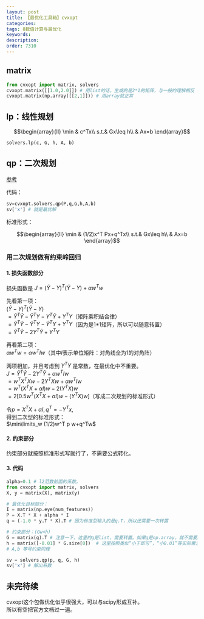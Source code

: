 ```yaml
---
layout: post
title: 【最优化工具箱】cvxopt
categories:
tags: 8数值计算与最优化
keywords:
description:
order: 7310
---
```


## matrix
```py
from cvxopt import matrix, solvers
cvxopt.matrix([[1.0,2.0]]) # 用list的话，生成的是2*1的矩阵，与一般的理解相反
cvxopt.matrix(np.array([[2,1]])) # 用array就正常
```

## lp：线性规划

$$\begin{array}{ll}
\min & c^Tx\\
s.t.& Gx\leq h\\
& Ax=b
\end{array}$$

```py
solvers.lp(c, G, h, A, b)
```




## qp：二次规划
[参考](https://blog.csdn.net/QW_sunny/article/details/79793889)  


代码：
```py
sv=cvxopt.solvers.qp(P,q,G,h,A,b)
sv['x'] # 就是最优解
```

标准形式：

$$\begin{array}{ll}
\min & (1/2)x^T Px+q^Tx\\
s.t.& Gx\leq h\\
& Ax=b
\end{array}$$


### 用二次规划做有约束岭回归

#### 1. 损失函数部分
损失函数是 $J=(\hat Y-Y)^T(\hat Y-Y)+\alpha w^Tw$  

先看第一项：  
$(\hat Y-Y)^T(\hat Y-Y)$  
$=\hat Y^T \hat Y-\hat Y^TY-Y^T\hat Y+Y^TY$（矩阵乘积结合律）  
$=\hat Y^T \hat Y-\hat Y^TY-\hat Y^T Y+Y^TY$（因为是1*1矩阵，所以可以随意转置）  
$=\hat Y^T \hat Y-2 Y^T \hat Y+Y^TY$

再看第二项：  
$\alpha w^Tw=\alpha w^T I w$（其中$I$表示单位矩阵：对角线全为1的对角阵）  

两项相加，并且考虑到 $Y^TY$ 是常数，在最优化中不重要。  
$J=\hat Y^T \hat Y-2 Y^T \hat Y+\alpha w^T I w$  
$=w^TX^TXw-2Y^TXw+\alpha w^T Iw$  
$=w^T(X^TX+\alpha I)w -2 (Y^TX)w$  
$=2[0.5w^T(X^TX+\alpha I)w -(Y^TX)w]$（写成二次规划的标准形式）  

令$p=X^TX+\alpha I,q^T=-Y^Tx$,  
得到二次型的标准形式：  
$\min\limits_w (1/2)w^T p w+q^Tw$  

#### 2. 约束部分
约束部分就按照标准形式写就行了，不需要公式转化。  

#### 3. 代码
```py
alpha=0.1 # l2范数前面的系数。
from cvxopt import matrix, solvers
X, y = matrix(X), matrix(y)

# 最优化目标部分：
I = matrix(np.eye(num_features))
P = X.T * X + alpha * I
q = (-1.0 * y.T * X).T # 因为标准型输入的是q.T，所以还需要一次转置

# 约束部分：(Gw<h)
G = matrix(g).T # 注意一下，这里的g是list，需要转置。如果g是np.array，就不需要。
h = matrix([-0.01] * G.size[0])  # 这里按照类似“小于即可”，“小0.01”等实际需求去自定义
# A,b 等号约束同理

sv = solvers.qp(p, q, G, h)
sv['x'] # 解出系数
```


## 未完待续

cvxopt这个包做优化似乎很强大，可以与scipy形成互补。  
所以有空把官方文档过一遍。  
